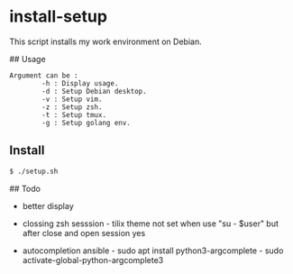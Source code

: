 # install-setup

This script installs my work environment on Debian.

## Usage

```
Argument can be :
        -h : Display usage.
        -d : Setup Debian desktop.
        -v : Setup vim.
        -z : Setup zsh.
        -t : Setup tmux.
        -g : Setup golang env.
```

## Install

```bash
$ ./setup.sh
```
## Todo

- better display
- clossing zsh sesssion
       - tilix theme not set when use "su - $user" but after close and open session yes

- autocompletion ansible
       - sudo apt install python3-argcomplete
       - sudo activate-global-python-argcomplete3

